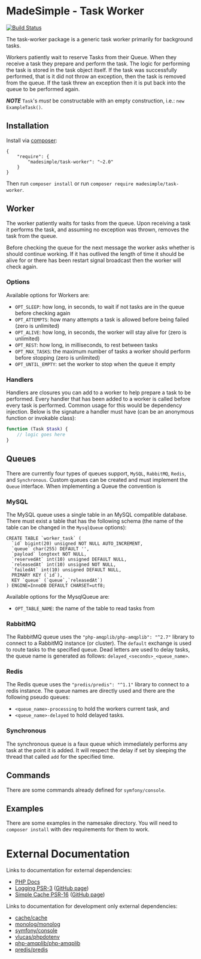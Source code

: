 # MadeSimple - Task Worker
[![Build Status](https://travis-ci.org/pdscopes/task-worker.svg?branch=master)](https://travis-ci.org/pdscopes/task-worker)

The task-worker package is a generic task worker primarily for background tasks.

Workers patiently wait to reserve Tasks from their Queue. When they receive a
task they prepare and perform the task. The logic for performing the task is
stored in the task object itself. If the task was successfully performed, that
is it did not throw an exception, then the task is removed from the queue.
If the task threw an exception then it is put back into the queue to be performed
again.

***NOTE*** `Task`'s _must_ be constructable with an empty construction, i.e.: `new ExampleTask()`.

## Installation
Install via [composer](https://getcomposer.org/):
```
{
    "require": {
        "madesimple/task-worker": "~2.0"
    }
}
```
Then run `composer install` or run `composer require madesimple/task-worker`.

## Worker
The worker patiently waits for tasks from the queue. Upon receiving a task it
performs the task, and assuming no exception was thrown, removes the task from
the queue.

Before checking the queue for the next message the worker asks whether is should
continue working. If it has outlived the length of time it should be alive for
or there has been restart signal broadcast then the worker will check again.

### Options
Available options for Workers are:
* `OPT_SLEEP`: how long, in seconds, to wait if not tasks are in the queue before checking again
* `OPT_ATTEMPTS`: how many attempts a task is allowed before being failed (zero is unlimited)
* `OPT_ALIVE`: how long, in seconds, the worker will stay alive for (zero is unlimited)
* `OPT_REST`: how long, in milliseconds, to rest between tasks
* `OPT_MAX_TASKS`: the maximum number of tasks a worker should perform before stopping (zero is unlimited)
* `OPT_UNTIL_EMPTY`: set the worker to stop when the queue it empty

### Handlers
Handlers are closures you can add to a worker to help prepare a task to be performed.
Every handler that has been added to a worker is called before every task is performed.
Common usage for this would be dependency injection. Below is the signature a handler
must have (can be an anonymous function or invokable class):
```php
function (Task $task) {
    // logic goes here
}
```

## Queues
There are currently four types of queues support, `MySQL`, `RabbitMQ`, `Redis`, and `Synchronous`.
Custom queues can be created and must implement the `Queue` interface. When implementing a Queue the convention is

### MySQL
The MySQL queue uses a single table in an MySQL compatible database.
There must exist a table that has the following schema (the name of the table can
be changed in the `MysqlQueue` options):
```mysql
CREATE TABLE `worker_task` (
  `id` bigint(20) unsigned NOT NULL AUTO_INCREMENT,
  `queue` char(255) DEFAULT '',
  `payload` longtext NOT NULL,
  `reservedAt` int(10) unsigned DEFAULT NULL,
  `releasedAt` int(10) unsigned NOT NULL,
  `failedAt` int(10) unsigned DEFAULT NULL,
  PRIMARY KEY (`id`),
  KEY `queue` (`queue`,`releasedAt`)
) ENGINE=InnoDB DEFAULT CHARSET=utf8;
```

Available options for the MysqlQueue are:
* `OPT_TABLE_NAME`: the name of the table to read tasks from

### RabbitMQ
The RabbitMQ queue uses the `"php-amqplib/php-amqplib": "^2.7"` library to connect to a RabbitMQ instance (or cluster).
The `default` exchange is used to route tasks to the specified queue.
Dead letters are used to delay tasks, the queue name is generated as follows: `delayed_<seconds>_<queue_name>`.

### Redis
The Redis queue uses the `"predis/predis": "^1.1"` library to connect to a redis instance.
The queue names are directly used and there are the following pseudo queues:
* `<queue_name>-processing` to hold the workers current task, and
* `<queue_name>-delayed` to hold delayed tasks.


### Synchronous
The synchronous queue is a faux queue which immediately performs any task at the point it is added.
It will respect the delay if set by sleeping the thread that called `add` for the specified time.

## Commands
There are some commands already defined for `symfony/console`.

## Examples
There are some examples in the namesake directory. You will need to `composer install`
with dev requirements for them to work.

# External Documentation
Links to documentation for external dependencies:
* [PHP Docs](http://php.net/)
* [Logging PSR-3](http://www.php-fig.org/psr/psr-3/) ([GitHub page](https://github.com/php-fig/log))
* [Simple Cache PSR-16](http://www.php-fig.org/psr/psr-16/) ([GitHub page](https://github.com/php-fig/simple-cache))

Links to documentation for development only external dependencies:
* [cache/cache](http://www.php-cache.com/en/latest/)
* [monolog/monolog](https://github.com/Seldaek/monolog)
* [symfony/console](http://symfony.com/doc/current/components/console.html)
* [vlucas/phpdotenv](https://github.com/vlucas/phpdotenv)
* [php-amqplib/php-amqplib](https://github.com/php-amqplib/php-amqplib)
* [predis/predis](https://github.com/nrk/predis)

